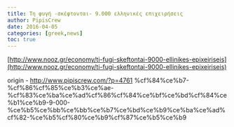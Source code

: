 ```yaml
---
title: Τη φυγή -σκέφτονται- 9.000 ελληνικές επιχειρήσεις
author: PipisCrew
date: 2016-04-05
categories: [greek,news]
toc: true
---
```


[http://www.nooz.gr/economy/ti-fugi-skeftontai-9000-ellinikes-epixeiriseis](http://www.nooz.gr/economy/ti-fugi-skeftontai-9000-ellinikes-epixeiriseis)

origin - http://www.pipiscrew.com/?p=4761 %cf%84%ce%b7-%cf%86%cf%85%ce%b3%ce%ae-%cf%83%ce%ba%ce%ad%cf%86%cf%84%ce%bf%ce%bd%cf%84%ce%b1%ce%b9-9-000-%ce%b5%ce%bb%ce%bb%ce%b7%ce%bd%ce%b9%ce%ba%ce%ad%cf%82-%ce%b5%cf%80%ce%b9%cf%87%ce%b5%ce%b9